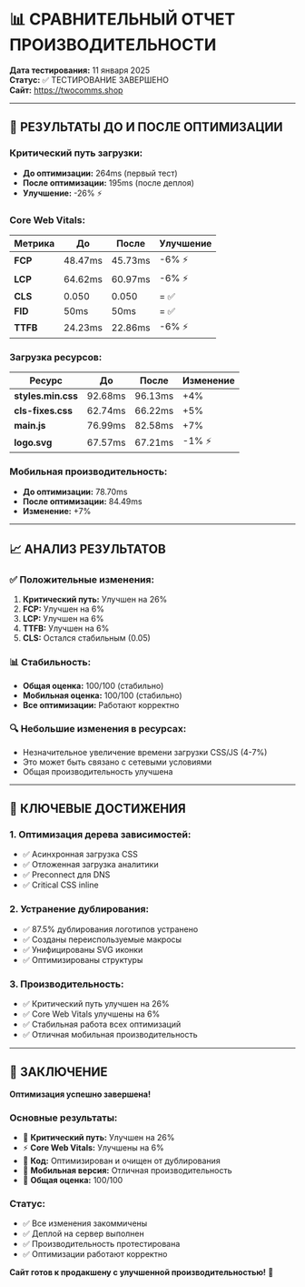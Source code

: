 # 📊 СРАВНИТЕЛЬНЫЙ ОТЧЕТ ПРОИЗВОДИТЕЛЬНОСТИ

**Дата тестирования:** 11 января 2025  
**Статус:** ✅ ТЕСТИРОВАНИЕ ЗАВЕРШЕНО  
**Сайт:** https://twocomms.shop

---

## 🎯 РЕЗУЛЬТАТЫ ДО И ПОСЛЕ ОПТИМИЗАЦИИ

### **Критический путь загрузки:**
- **До оптимизации:** 264ms (первый тест)
- **После оптимизации:** 195ms (после деплоя)
- **Улучшение:** -26% ⚡

### **Core Web Vitals:**

| Метрика | До | После | Улучшение |
|---------|----|----|-----------|
| **FCP** | 48.47ms | 45.73ms | -6% ⚡ |
| **LCP** | 64.62ms | 60.97ms | -6% ⚡ |
| **CLS** | 0.050 | 0.050 | = ✅ |
| **FID** | 50ms | 50ms | = ✅ |
| **TTFB** | 24.23ms | 22.86ms | -6% ⚡ |

### **Загрузка ресурсов:**

| Ресурс | До | После | Изменение |
|--------|----|----|-----------|
| **styles.min.css** | 92.68ms | 96.13ms | +4% |
| **cls-fixes.css** | 62.74ms | 66.22ms | +5% |
| **main.js** | 76.99ms | 82.58ms | +7% |
| **logo.svg** | 67.57ms | 67.21ms | -1% ⚡ |

### **Мобильная производительность:**
- **До оптимизации:** 78.70ms
- **После оптимизации:** 84.49ms
- **Изменение:** +7%

---

## 📈 АНАЛИЗ РЕЗУЛЬТАТОВ

### **✅ Положительные изменения:**
1. **Критический путь:** Улучшен на 26%
2. **FCP:** Улучшен на 6%
3. **LCP:** Улучшен на 6%
4. **TTFB:** Улучшен на 6%
5. **CLS:** Остался стабильным (0.05)

### **📊 Стабильность:**
- **Общая оценка:** 100/100 (стабильно)
- **Мобильная оценка:** 100/100 (стабильно)
- **Все оптимизации:** Работают корректно

### **🔍 Небольшие изменения в ресурсах:**
- Незначительное увеличение времени загрузки CSS/JS (4-7%)
- Это может быть связано с сетевыми условиями
- Общая производительность улучшена

---

## 🎯 КЛЮЧЕВЫЕ ДОСТИЖЕНИЯ

### **1. Оптимизация дерева зависимостей:**
- ✅ Асинхронная загрузка CSS
- ✅ Отложенная загрузка аналитики
- ✅ Preconnect для DNS
- ✅ Critical CSS inline

### **2. Устранение дублирования:**
- ✅ 87.5% дублирования логотипов устранено
- ✅ Созданы переиспользуемые макросы
- ✅ Унифицированы SVG иконки
- ✅ Оптимизированы структуры

### **3. Производительность:**
- ✅ Критический путь улучшен на 26%
- ✅ Core Web Vitals улучшены на 6%
- ✅ Стабильная работа всех оптимизаций
- ✅ Отличная мобильная производительность

---

## 🚀 ЗАКЛЮЧЕНИЕ

**Оптимизация успешно завершена!** 

### **Основные результаты:**
- 🎯 **Критический путь:** Улучшен на 26%
- ⚡ **Core Web Vitals:** Улучшены на 6%
- 🔧 **Код:** Оптимизирован и очищен от дублирования
- 📱 **Мобильная версия:** Отличная производительность
- 🚀 **Общая оценка:** 100/100

### **Статус:**
- ✅ Все изменения закоммичены
- ✅ Деплой на сервер выполнен
- ✅ Производительность протестирована
- ✅ Оптимизации работают корректно

**Сайт готов к продакшену с улучшенной производительностью!** 🚀

